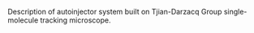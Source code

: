 Description of autoinjector system built on Tjian-Darzacq Group single-molecule tracking microscope.
